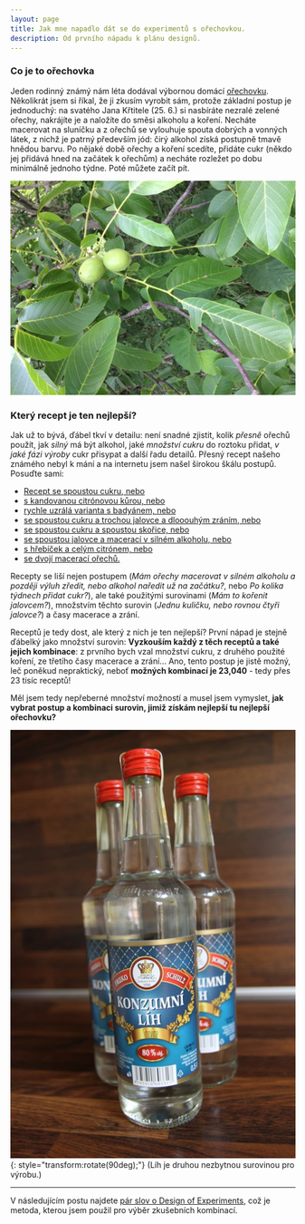 ```yaml
---
layout: page
title: Jak mne napadlo dát se do experimentů s ořechovkou.
description: Od prvního nápadu k plánu designů.
---
```


### Co je to ořechovka

Jeden rodinný známý nám léta dodával výbornou domácí [ořechovku](https://cs.wikipedia.org/wiki/O%C5%99echovka_(n%C3%A1poj)). Několikrát jsem si říkal, že ji zkusím vyrobit sám, protože základní postup je jednoduchý: na svatého Jana Křtitele (25. 6.) si nasbíráte nezralé zelené ořechy, nakrájíte je a naložíte do směsi alkoholu a koření. Necháte macerovat na sluníčku a z ořechů se vylouhuje spouta dobrých a vonných látek, z nichž je patrný především jód: čirý alkohol získá postupně tmavě hnědou barvu. Po nějaké době ořechy a koření scedíte, přidáte cukr (někdo jej přidává hned na začátek k ořechům) a necháte rozležet po dobu minimálně jednoho týdne. Poté můžete začít pít. 

![nezrale plody oresaku](../assets/orechovka/nezrale_orechy.jpg)

### Který recept je ten nejlepší?

Jak už to bývá, ďábel tkví v detailu: není snadné zjistit, kolik _přesně_ ořechů použít, jak _silný_ má být alkohol, jaké _množství cukru_ do roztoku přidat, _v jaké fázi výroby_ cukr přisypat a další řadu detailů. Přesný recept našeho známého nebyl k mání a na internetu jsem našel širokou škálu postupů. Posuďte sami: 

- [Recept se spoustou cukru, nebo](https://www.apetitonline.cz/recept/orechovka-0)
- [s kandovanou citrónovou kůrou, nebo ](https://www.idnes.cz/hobby/domov/domaci-orechovy-liker.A130912_183145_hobby-domov_mce)
- [rychle uzrálá varianta s badyánem, nebo ](https://prima-receptar.cz/domaci-orechovka/)
- [se spoustou cukru a trochou jalovce a dlooouhým zráním, nebo ](https://abecedazahrady.dama.cz/clanek/jak-pripravit-svatojansky-liker-orechovice-krok-za-krokem)
- [se spoustou cukru a spoustou skořice, nebo ](https://www.toprecepty.cz/recept/2968-orechovka/)
- [se spoustou jalovce a macerací v silném alkoholu, nebo](https://www.receptyonline.cz/recept/napoj/orechovka-nasich-prababicek/)
- [s hřebíček a celým citrónem, nebo](https://www.jaktak.cz/jak-vyrobit-orechovy-liker-recept.html)
- [se dvojí macerací ořechů.](https://www.jaktak.cz/jak-si-vyrobit-domaci-orechovy-liker-recept.html)

Recepty se liší nejen postupem (_Mám ořechy macerovat v silném alkoholu a později výluh zředit, nebo alkohol naředit už na začátku?_, nebo _Po kolika týdnech přidat cukr?_), ale také použitými surovinami (_Mám to kořenit jalovcem?_), množstvím těchto surovin (_Jednu kuličku, nebo rovnou čtyři jalovce?_) a časy macerace a zrání. 

Receptů je tedy dost, ale který z nich je ten nejlepší? První nápad je stejně ďábelký jako množství surovin: **Vyzkouším každý z těch receptů a také jejich kombinace**: z prvního bych vzal množství cukru, z druhého použité koření, ze třetího časy macerace a zrání... Ano, tento postup je jistě možný, leč poněkud nepraktický, neboť **možných kombinací je 23,040** - tedy přes 23 tisíc receptů!

Měl jsem tedy nepřeberné množství možností a musel jsem vymyslet, **jak vybrat postup a kombinaci surovin, jimiž získám nejlepší tu nejlepší ořechovku?** 

![lih](../assets/orechovka/lih.jpg){: style="transform:rotate(90deg);"}
(Líh je druhou nezbytnou surovinou pro výrobu.)

---

V následujícím postu najdete [pár slov o Design of Experiments](orechovka2.html), což je metoda, kterou jsem použil pro výběr zkušebních kombinací.
